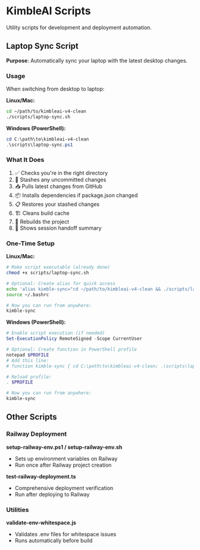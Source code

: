 # KimbleAI Scripts

Utility scripts for development and deployment automation.

## Laptop Sync Script

**Purpose**: Automatically sync your laptop with the latest desktop changes.

### Usage

When switching from desktop to laptop:

**Linux/Mac:**
```bash
cd ~/path/to/kimbleai-v4-clean
./scripts/laptop-sync.sh
```

**Windows (PowerShell):**
```powershell
cd C:\path\to\kimbleai-v4-clean
.\scripts\laptop-sync.ps1
```

### What It Does

1. ✅ Checks you're in the right directory
2. 💾 Stashes any uncommitted changes
3. 📥 Pulls latest changes from GitHub
4. 📦 Installs dependencies if package.json changed
5. 📋 Restores your stashed changes
6. 🏗️ Cleans build cache
7. 🔨 Rebuilds the project
8. 📖 Shows session handoff summary

### One-Time Setup

**Linux/Mac:**
```bash
# Make script executable (already done)
chmod +x scripts/laptop-sync.sh

# Optional: Create alias for quick access
echo 'alias kimble-sync="cd ~/path/to/kimbleai-v4-clean && ./scripts/laptop-sync.sh"' >> ~/.bashrc
source ~/.bashrc

# Now you can run from anywhere:
kimble-sync
```

**Windows (PowerShell):**
```powershell
# Enable script execution (if needed)
Set-ExecutionPolicy RemoteSigned -Scope CurrentUser

# Optional: Create function in PowerShell profile
notepad $PROFILE
# Add this line:
# function kimble-sync { cd C:\path\to\kimbleai-v4-clean; .\scripts\laptop-sync.ps1 }

# Reload profile:
. $PROFILE

# Now you can run from anywhere:
kimble-sync
```

## Other Scripts

### Railway Deployment

**setup-railway-env.ps1 / setup-railway-env.sh**
- Sets up environment variables on Railway
- Run once after Railway project creation

**test-railway-deployment.ts**
- Comprehensive deployment verification
- Run after deploying to Railway

### Utilities

**validate-env-whitespace.js**
- Validates .env files for whitespace issues
- Runs automatically before build
